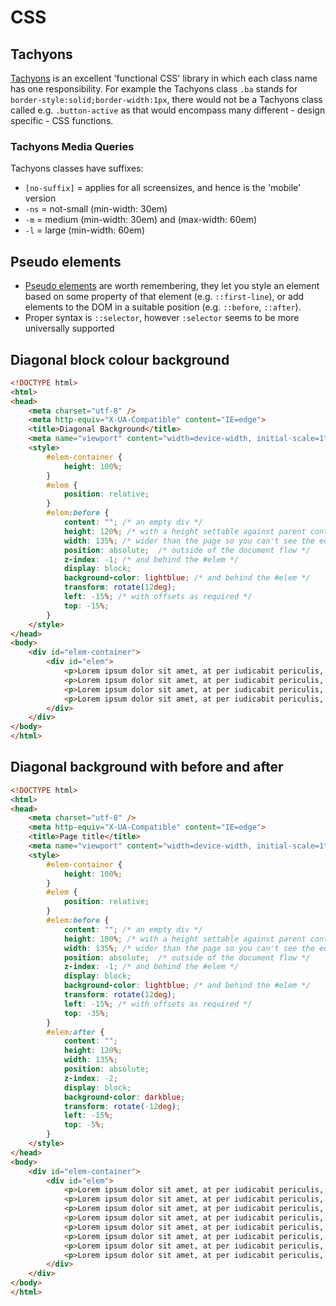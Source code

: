 # CSS

## Tachyons

[Tachyons](http://tachyons.io) is an excellent 'functional CSS' library in which each class name has one responsibility. For example the Tachyons class `.ba` stands for `border-style:solid;border-width:1px`, there would not be a Tachyons class called e.g. `.button-active` as that would encompass many different - design specific - CSS functions.

### Tachyons Media Queries

Tachyons classes have suffixes:

* `[no-suffix]` = applies for all screensizes, and hence is the 'mobile' version
* `-ns`  = not-small (min-width: 30em)
* `-m`   = medium (min-width: 30em) and (max-width: 60em)
* `-l`   = large (min-width: 60em)

## Pseudo elements

* [Pseudo elements](https://developer.mozilla.org/en-US/docs/Web/CSS/Pseudo-elements) are worth remembering, they let you style an element based on some property of that element (e.g. `::first-line`), or add elements to the DOM in a suitable position (e.g. `::before`, `::after`).
* Proper syntax is `::selector`, however `:selector` seems to be more universally supported

## Diagonal block colour background

```html
<!DOCTYPE html>
<html>
<head>
    <meta charset="utf-8" />
    <meta http-equiv="X-UA-Compatible" content="IE=edge">
    <title>Diagonal Background</title>
    <meta name="viewport" content="width=device-width, initial-scale=1">
    <style>
        #elem-container {
            height: 100%;
        }
        #elem {
            position: relative;
        }
        #elem:before {
            content: ""; /* an empty div */
            height: 120%; /* with a height settable against parent container */
            width: 135%; /* wider than the page so you can't see the edges */
            position: absolute;  /* outside of the document flow */
            z-index: -1; /* and behind the #elem */
            display: block;
            background-color: lightblue; /* and behind the #elem */
            transform: rotate(12deg);
            left: -15%; /* with offsets as required */
            top: -15%;
        }
    </style>
</head>
<body>
    <div id="elem-container">
        <div id="elem">
            <p>Lorem ipsum dolor sit amet, at per iudicabit periculis, an officiis salutandi vel. Sit an meis adhuc.</p>
            <p>Lorem ipsum dolor sit amet, at per iudicabit periculis, an officiis salutandi vel. Sit an meis adhuc.</p>
            <p>Lorem ipsum dolor sit amet, at per iudicabit periculis, an officiis salutandi vel. Sit an meis adhuc.</p>
            <p>Lorem ipsum dolor sit amet, at per iudicabit periculis, an officiis salutandi vel. Sit an meis adhuc.</p>
        </div>
    </div>
</body>
</html>
```

## Diagonal background with before and after

```html
<!DOCTYPE html>
<html>
<head>
    <meta charset="utf-8" />
    <meta http-equiv="X-UA-Compatible" content="IE=edge">
    <title>Page title</title>
    <meta name="viewport" content="width=device-width, initial-scale=1">
    <style>
        #elem-container {
            height: 100%;
        }
        #elem {
            position: relative;
        }
        #elem:before {
            content: ""; /* an empty div */
            height: 100%; /* with a height settable against parent container */
            width: 135%; /* wider than the page so you can't see the edges */
            position: absolute;  /* outside of the document flow */
            z-index: -1; /* and behind the #elem */
            display: block;
            background-color: lightblue; /* and behind the #elem */
            transform: rotate(12deg);
            left: -15%; /* with offsets as required */
            top: -35%;
        }
        #elem:after {
            content: "";
            height: 120%;
            width: 135%;
            position: absolute;
            z-index: -2;
            display: block;
            background-color: darkblue;
            transform: rotate(-12deg);
            left: -15%;
            top: -5%;
        }
    </style>
</head>
<body>
    <div id="elem-container">
        <div id="elem">
            <p>Lorem ipsum dolor sit amet, at per iudicabit periculis, an officiis salutandi vel. Sit an meis adhuc.</p>
            <p>Lorem ipsum dolor sit amet, at per iudicabit periculis, an officiis salutandi vel. Sit an meis adhuc.</p>
            <p>Lorem ipsum dolor sit amet, at per iudicabit periculis, an officiis salutandi vel. Sit an meis adhuc.</p>
            <p>Lorem ipsum dolor sit amet, at per iudicabit periculis, an officiis salutandi vel. Sit an meis adhuc.</p>
            <p>Lorem ipsum dolor sit amet, at per iudicabit periculis, an officiis salutandi vel. Sit an meis adhuc.</p>
            <p>Lorem ipsum dolor sit amet, at per iudicabit periculis, an officiis salutandi vel. Sit an meis adhuc.</p>
            <p>Lorem ipsum dolor sit amet, at per iudicabit periculis, an officiis salutandi vel. Sit an meis adhuc.</p>
            <p>Lorem ipsum dolor sit amet, at per iudicabit periculis, an officiis salutandi vel. Sit an meis adhuc.</p>
        </div>
    </div>
</body>
</html>
```
